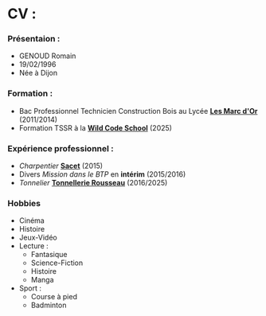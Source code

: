 # CV :

### Présentaion :
* GENOUD Romain
* 19/02/1996
* Née à Dijon

### Formation :
* Bac Professionnel Technicien Construction Bois au Lycée [**Les Marc d'Or**](https://lyc-lesmarcsdor-dijon.eclat-bfc.fr/)  (2011/2014)
* Formation TSSR à la [**Wild Code School**](https://www.wildcodeschool.com/) (2025)

### Expérience professionnel :
* _Charpentier_ [**Sacet**](https://www.maisonbois-sacet.com/) (2015)
* Divers _Mission dans le BTP_ en **intérim** (2015/2016)
* _Tonnelier_ [**Tonnellerie Rousseau**](https://www.tonnellerie-rousseau.com/) (2016/2025)

### Hobbies
* Cinéma
* Histoire
* Jeux-Vidéo
* Lecture :
  * Fantasique
  * Science-Fiction
  * Histoire
  * Manga
* Sport :
  * Course à pied
  * Badminton